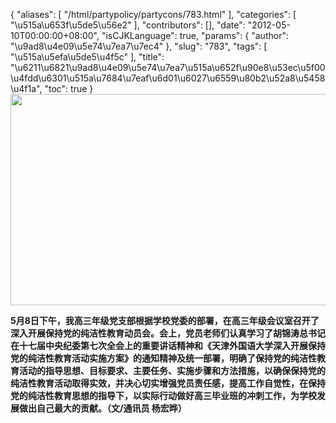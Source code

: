 {
    "aliases": [
        "/html/partypolicy/partycons/783.html"
    ],
    "categories": [
        "\u515a\u653f\u5de5\u56e2"
    ],
    "contributors": [],
    "date": "2012-05-10T00:00:00+08:00",
    "isCJKLanguage": true,
    "params": {
        "author": "\u9ad8\u4e09\u5e74\u7ea7\u7ec4"
    },
    "slug": "783",
    "tags": [
        "\u515a\u5efa\u5de5\u4f5c"
    ],
    "title": "\u6211\u6821\u9ad8\u4e09\u5e74\u7ea7\u515a\u652f\u90e8\u53ec\u5f00\u4fdd\u6301\u515a\u7684\u7eaf\u6d01\u6027\u6559\u80b2\u52a8\u5458\u4f1a",
    "toc": true
}
**<img
    src="https://cdn.tfls.online/mirror/full/e05780111f5c68051705f19fbec9244a43123416.jpg"
    style="display:block;margin-left:auto;margin-right:auto;"
    decoding="async"
    fetchpriority="auto"
    loading="lazy"
    height="338"
    width="600"
/>**

**5月8日下午，我高三年级党支部根据学校党委的部署，在高三年级会议室召开了深入开展保持党的纯洁性教育动员会。会上，党员老师们认真学习了胡锦涛总书记在十七届中央纪委第七次全会上的重要讲话精神和《天津外国语大学深入开展保持党的纯洁性教育活动实施方案》的通知精神及统一部署，明确了保持党的纯洁性教育活动的指导思想、目标要求、主要任务、实施步骤和方法措施，以确保保持党的纯洁性教育活动取得实效，并决心切实增强党员责任感，提高工作自觉性，在保持党的纯洁性教育思想的指导下，以实际行动做好高三毕业班的冲刺工作，为学校发展做出自己最大的贡献。（文/通讯员 杨宏晔）**

